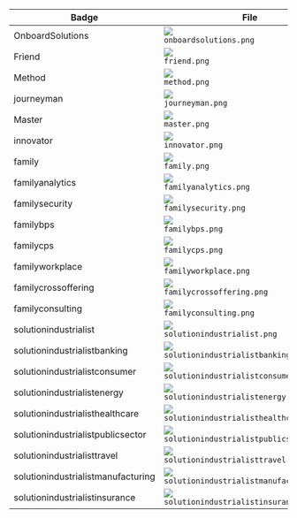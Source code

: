 |Badge|File|
|---|---|
|OnboardSolutions|![](onboardsolutions.png)<br>`onboardsolutions.png`|
|Friend|![](friend.png)<br>`friend.png`|
|Method|![](method.png)<br>`method.png`|
|journeyman|![](journeyman.png)<br>`journeyman.png`|
|Master|![](master.png)<br>`master.png`|
|innovator|![](innovator.png)<br>`innovator.png`|
|family|![](family.png)<br>`family.png`|
|familyanalytics|![](familyanalytics.png)<br>`familyanalytics.png`|
|familysecurity|![](familysecurity.png)<br>`familysecurity.png`|
|familybps|![](familybps.png)<br>`familybps.png`|
|familycps|![](familycps.png)<br>`familycps.png`|
|familyworkplace|![](familyworkplace.png)<br>`familyworkplace.png`|
|familycrossoffering|![](familycrossoffering.png)<br>`familycrossoffering.png`|
|familyconsulting|![](familyconsulting.png)<br>`familyconsulting.png`|
|solutionindustrialist|![](solutionindustrialist.png)<br>`solutionindustrialist.png`|
|solutionindustrialistbanking|![](solutionindustrialistbanking.png)<br>`solutionindustrialistbanking.png`|
|solutionindustrialistconsumer|![](solutionindustrialistconsumer.png)<br>`solutionindustrialistconsumer.png`|
|solutionindustrialistenergy|![](solutionindustrialistenergy.png)<br>`solutionindustrialistenergy.png`|
|solutionindustrialisthealthcare|![](solutionindustrialisthealthcare.png)<br>`solutionindustrialisthealthcare.png`|
|solutionindustrialistpublicsector|![](solutionindustrialistpublicsector.png)<br>`solutionindustrialistpublicsector.png`|
|solutionindustrialisttravel|![](solutionindustrialisttravel.png)<br>`solutionindustrialisttravel.png`|
|solutionindustrialistmanufacturing|![](solutionindustrialistmanufacturing.png)<br>`solutionindustrialistmanufacturing.png`|
|solutionindustrialistinsurance|![](solutionindustrialistinsurance.png)<br>`solutionindustrialistinsurance.png`|